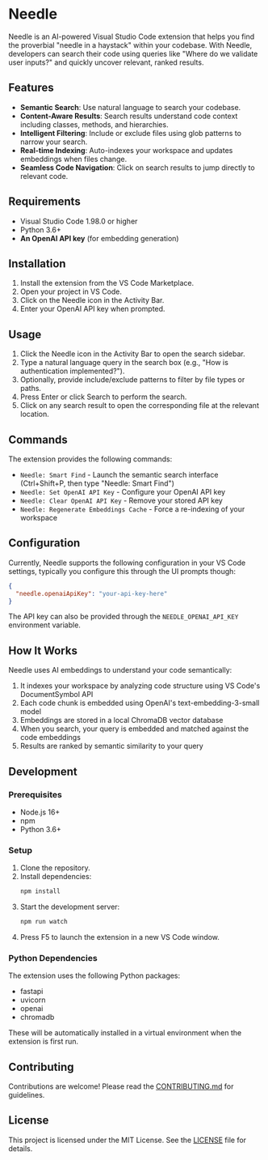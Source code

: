 # Needle

Needle is an AI-powered Visual Studio Code extension that helps you find the proverbial "needle in a haystack" within your codebase. With Needle, developers can search their code using queries like "Where do we validate user inputs?" and quickly uncover relevant, ranked results.

## Features

- **Semantic Search**: Use natural language to search your codebase.
- **Content-Aware Results**: Search results understand code context including classes, methods, and hierarchies.
- **Intelligent Filtering**: Include or exclude files using glob patterns to narrow your search.
- **Real-time Indexing**: Auto-indexes your workspace and updates embeddings when files change.
- **Seamless Code Navigation**: Click on search results to jump directly to relevant code.

## Requirements

- Visual Studio Code 1.98.0 or higher
- Python 3.6+
- **An OpenAI API key** (for embedding generation)

## Installation

1. Install the extension from the VS Code Marketplace.
2. Open your project in VS Code.
3. Click on the Needle icon in the Activity Bar.
4. Enter your OpenAI API key when prompted.

## Usage

1. Click the Needle icon in the Activity Bar to open the search sidebar.
2. Type a natural language query in the search box (e.g., "How is authentication implemented?").
3. Optionally, provide include/exclude patterns to filter by file types or paths.
4. Press Enter or click Search to perform the search.
5. Click on any search result to open the corresponding file at the relevant location.

## Commands

The extension provides the following commands:

- `Needle: Smart Find` - Launch the semantic search interface (Ctrl+Shift+P, then type "Needle: Smart Find")
- `Needle: Set OpenAI API Key` - Configure your OpenAI API key
- `Needle: Clear OpenAI API Key` - Remove your stored API key
- `Needle: Regenerate Embeddings Cache` - Force a re-indexing of your workspace

## Configuration

Currently, Needle supports the following configuration in your VS Code settings, typically you configure this through the UI prompts though:

```json
{
  "needle.openaiApiKey": "your-api-key-here"
}
```

The API key can also be provided through the `NEEDLE_OPENAI_API_KEY` environment variable.

## How It Works

Needle uses AI embeddings to understand your code semantically:

1. It indexes your workspace by analyzing code structure using VS Code's DocumentSymbol API
2. Each code chunk is embedded using OpenAI's text-embedding-3-small model
3. Embeddings are stored in a local ChromaDB vector database
4. When you search, your query is embedded and matched against the code embeddings
5. Results are ranked by semantic similarity to your query

## Development

### Prerequisites

- Node.js 16+
- npm
- Python 3.6+

### Setup

1. Clone the repository.
2. Install dependencies:
   ```bash
   npm install
   ```
3. Start the development server:
   ```bash
   npm run watch
   ```
4. Press F5 to launch the extension in a new VS Code window.

### Python Dependencies

The extension uses the following Python packages:
- fastapi
- uvicorn
- openai
- chromadb

These will be automatically installed in a virtual environment when the extension is first run.

## Contributing

Contributions are welcome! Please read the [CONTRIBUTING.md](CONTRIBUTING.md) for guidelines.

## License

This project is licensed under the MIT License. See the [LICENSE](LICENSE) file for details.